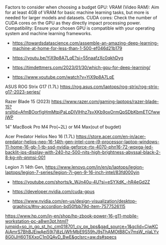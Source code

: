 Factors to consider when choosing a budget GPU:
VRAM (Video RAM):
Aim for at least 4GB of VRAM for basic machine learning tasks, but more is needed for larger models and datasets. 
CUDA cores:
Check the number of CUDA cores on the GPU as they directly impact processing power. 
Compatibility:
Ensure your chosen GPU is compatible with your operating system and machine learning frameworks. 



- https://towardsdatascience.com/assemble-an-amazing-deep-learning-machine-at-home-for-less-than-1-500-ef046d21b179

- https://youtu.be/YiX9p8A7LqE?si=55naafzXc0qkhDyg


- https://timdettmers.com/2023/01/30/which-gpu-for-deep-learning/

- https://www.youtube.com/watch?v=YiX9p8A7LqE

ASUS ROG Strix G17 (1.7L) https://rog.asus.com/laptops/rog-strix/rog-strix-g17-2023-series/ 

Razer Blade 15 (2023)	https://www.razer.com/gaming-laptops/razer-blade-15?srsltid=AfmBOorfigHmMtpiPaLpDIVlHhz7svXKb9oxOrmQpSDbKbmETCfwwjWP

14″ MacBook Pro M4 Pro(~2L) or M4 Max(out of bugdet)

Acer Predator Helios Neo 16 (1.7L) https://store.acer.com/en-in/acer-predator-helios-neo-16-14th-gen-intel-core-i9-processor-laptop-windows-11-home-16-gb-1-tb-ssd-nvidia-geforce-rtx-4070-phn16-72-wqxga-led-backlit-ips-display-with-240-hz-500-nits-high-brightness-abyssal-black-2-8-kg-nh-qnmsi-001

Legion 7i 14th Gen,  https://www.lenovo.com/in/en/p/laptops/legion-laptops/legion-7-series/legion-7i-gen-9-16-inch-intel/83fd000yin

- https://youtube.com/shorts/k_WJn40u-4U?si=eSYXdK_-hR4eGd2Z

- https://developer.nvidia.com/cuda-gpus
- https://www.nvidia.com/en-us/design-visualization/desktop-graphics/#nv-accordion-bd50fbb79d-item-7577526115


https://www.hp.com/in-en/shop/hp-zbook-power-16-g11-mobile-workstation-pc-a8wn3pt.html?jumpid=so_in_go_st_hc_cm018701_cv_px_bps&gad_source=1&gclid=CjwKCAiAmrS7BhBJEiwAei59i7j8zLiWfrMbE9S59hJ9sThAMOtB8Cv7msW_nIaLYv8G0iJH60T6XxoC1n0QAvD_BwE&gclsrc=aw.ds#specs